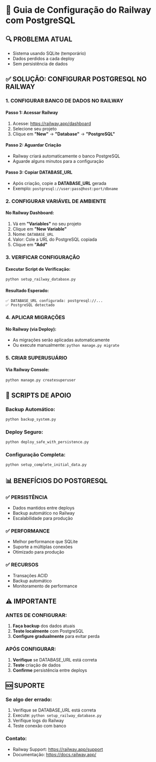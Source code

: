 # 🚀 Guia de Configuração do Railway com PostgreSQL

## 🔍 **PROBLEMA ATUAL**
- Sistema usando SQLite (temporário)
- Dados perdidos a cada deploy
- Sem persistência de dados

## ✅ **SOLUÇÃO: CONFIGURAR POSTGRESQL NO RAILWAY**

### **1. CONFIGURAR BANCO DE DADOS NO RAILWAY**

#### **Passo 1: Acessar Railway**
1. Acesse: https://railway.app/dashboard
2. Selecione seu projeto
3. Clique em **"New"** → **"Database"** → **"PostgreSQL"**

#### **Passo 2: Aguardar Criação**
- Railway criará automaticamente o banco PostgreSQL
- Aguarde alguns minutos para a configuração

#### **Passo 3: Copiar DATABASE_URL**
- Após criação, copie a **DATABASE_URL** gerada
- Exemplo: `postgresql://user:pass@host:port/dbname`

### **2. CONFIGURAR VARIÁVEL DE AMBIENTE**

#### **No Railway Dashboard:**
1. Vá em **"Variables"** no seu projeto
2. Clique em **"New Variable"**
3. Nome: `DATABASE_URL`
4. Valor: Cole a URL do PostgreSQL copiada
5. Clique em **"Add"**

### **3. VERIFICAR CONFIGURAÇÃO**

#### **Executar Script de Verificação:**
```bash
python setup_railway_database.py
```

#### **Resultado Esperado:**
```
✅ DATABASE_URL configurada: postgresql://...
✅ PostgreSQL detectado
```

### **4. APLICAR MIGRAÇÕES**

#### **No Railway (via Deploy):**
- As migrações serão aplicadas automaticamente
- Ou execute manualmente: `python manage.py migrate`

### **5. CRIAR SUPERUSUÁRIO**

#### **Via Railway Console:**
```bash
python manage.py createsuperuser
```

## 🔧 **SCRIPTS DE APOIO**

### **Backup Automático:**
```bash
python backup_system.py
```

### **Deploy Seguro:**
```bash
python deploy_safe_with_persistence.py
```

### **Configuração Completa:**
```bash
python setup_complete_initial_data.py
```

## 📊 **BENEFÍCIOS DO POSTGRESQL**

### **✅ PERSISTÊNCIA**
- Dados mantidos entre deploys
- Backup automático no Railway
- Escalabilidade para produção

### **✅ PERFORMANCE**
- Melhor performance que SQLite
- Suporte a múltiplas conexões
- Otimizado para produção

### **✅ RECURSOS**
- Transações ACID
- Backup automático
- Monitoramento de performance

## ⚠️ **IMPORTANTE**

### **ANTES DE CONFIGURAR:**
1. **Faça backup** dos dados atuais
2. **Teste localmente** com PostgreSQL
3. **Configure gradualmente** para evitar perda

### **APÓS CONFIGURAR:**
1. **Verifique** se DATABASE_URL está correta
2. **Teste** criação de dados
3. **Confirme** persistência entre deploys

## 🆘 **SUPORTE**

### **Se algo der errado:**
1. Verifique se DATABASE_URL está correta
2. Execute: `python setup_railway_database.py`
3. Verifique logs do Railway
4. Teste conexão com banco

### **Contato:**
- Railway Support: https://railway.app/support
- Documentação: https://docs.railway.app/



